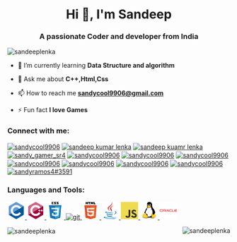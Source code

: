 <h1 align="center">Hi 👋, I'm Sandeep</h1>
<h3 align="center">A passionate Coder and developer from India</h3>

<p align="left"> <img src="https://komarev.com/ghpvc/?username=sandeeplenka&label=Profile%20views&color=0e75b6&style=flat" alt="sandeeplenka" /> </p>

- 🌱 I’m currently learning **Data Structure and algorithm**

- 💬 Ask me about **C++,Html,Css**

- 📫 How to reach me **sandycool9906@gmail.com**
- ⚡ Fun fact **I love Games**

<h3 align="left">Connect with me:</h3>
<p align="left">
<a href="https://twitter.com/sandycool9906" target="blank"><img align="center" src="https://raw.githubusercontent.com/rahuldkjain/github-profile-readme-generator/master/src/images/icons/Social/twitter.svg" alt="sandycool9906" height="30" width="40" /></a>
<a href="https://linkedin.com/in/sandeep kumar lenka" target="blank"><img align="center" src="https://raw.githubusercontent.com/rahuldkjain/github-profile-readme-generator/master/src/images/icons/Social/linked-in-alt.svg" alt="sandeep kumar lenka" height="30" width="40" /></a>
<a href="https://fb.com/sandeep kuamr lenka" target="blank"><img align="center" src="https://raw.githubusercontent.com/rahuldkjain/github-profile-readme-generator/master/src/images/icons/Social/facebook.svg" alt="sandeep kuamr lenka" height="30" width="40" /></a>
<a href="https://instagram.com/sandy_gamer_sr4" target="blank"><img align="center" src="https://raw.githubusercontent.com/rahuldkjain/github-profile-readme-generator/master/src/images/icons/Social/instagram.svg" alt="sandy_gamer_sr4" height="30" width="40" /></a>
<a href="https://www.codechef.com/users/sandycool9906" target="blank"><img align="center" src="https://cdn.jsdelivr.net/npm/simple-icons@3.1.0/icons/codechef.svg" alt="sandycool9906" height="30" width="40" /></a>
<a href="https://www.hackerrank.com/sandycool9906" target="blank"><img align="center" src="https://raw.githubusercontent.com/rahuldkjain/github-profile-readme-generator/master/src/images/icons/Social/hackerrank.svg" alt="sandycool9906" height="30" width="40" /></a>
<a href="https://codeforces.com/profile/sandycool9906" target="blank"><img align="center" src="https://cdn.jsdelivr.net/npm/simple-icons@3.0.1/icons/codeforces.svg" alt="sandycool9906" height="30" width="40" /></a>
<a href="https://www.leetcode.com/sandycool9906" target="blank"><img align="center" src="https://raw.githubusercontent.com/rahuldkjain/github-profile-readme-generator/master/src/images/icons/Social/leet-code.svg" alt="sandycool9906" height="30" width="40" /></a>
<a href="https://www.hackerearth.com/sandycool9906" target="blank"><img align="center" src="https://raw.githubusercontent.com/rahuldkjain/github-profile-readme-generator/master/src/images/icons/Social/hackerearth.svg" alt="sandycool9906" height="30" width="40" /></a>
<a href="https://auth.geeksforgeeks.org/user/sandycool9906" target="blank"><img align="center" src="https://raw.githubusercontent.com/rahuldkjain/github-profile-readme-generator/master/src/images/icons/Social/geeks-for-geeks.svg" alt="sandycool9906" height="30" width="40" /></a>
<a href="https://www.topcoder.com/members/sandycool9906" target="blank"><img align="center" src="https://cdn.jsdelivr.net/npm/simple-icons@3.0.1/icons/topcoder.svg" alt="sandycool9906" height="30" width="40" /></a>
<a href="https://discord.gg/sandyramos4#3591" target="blank"><img align="center" src="https://raw.githubusercontent.com/rahuldkjain/github-profile-readme-generator/master/src/images/icons/Social/discord.svg" alt="sandyramos4#3591" height="30" width="40" /></a>
</p>

<h3 align="left">Languages and Tools:</h3>
<p align="left"> <a href="https://www.cprogramming.com/" target="_blank"> <img src="https://raw.githubusercontent.com/devicons/devicon/master/icons/c/c-original.svg" alt="c" width="40" height="40"/> </a> <a href="https://www.w3schools.com/cpp/" target="_blank"> <img src="https://raw.githubusercontent.com/devicons/devicon/master/icons/cplusplus/cplusplus-original.svg" alt="cplusplus" width="40" height="40"/> </a> <a href="https://www.w3schools.com/css/" target="_blank"> <img src="https://raw.githubusercontent.com/devicons/devicon/master/icons/css3/css3-original-wordmark.svg" alt="css3" width="40" height="40"/> </a> <a href="https://git-scm.com/" target="_blank"> <img src="https://www.vectorlogo.zone/logos/git-scm/git-scm-icon.svg" alt="git" width="40" height="40"/> </a> <a href="https://www.w3.org/html/" target="_blank"> <img src="https://raw.githubusercontent.com/devicons/devicon/master/icons/html5/html5-original-wordmark.svg" alt="html5" width="40" height="40"/> </a> <a href="https://www.java.com" target="_blank"> <img src="https://raw.githubusercontent.com/devicons/devicon/master/icons/java/java-original.svg" alt="java" width="40" height="40"/> </a> <a href="https://developer.mozilla.org/en-US/docs/Web/JavaScript" target="_blank"> <img src="https://raw.githubusercontent.com/devicons/devicon/master/icons/javascript/javascript-original.svg" alt="javascript" width="40" height="40"/> </a> <a href="https://www.linux.org/" target="_blank"> <img src="https://raw.githubusercontent.com/devicons/devicon/master/icons/linux/linux-original.svg" alt="linux" width="40" height="40"/> </a> <a href="https://www.oracle.com/" target="_blank"> <img src="https://raw.githubusercontent.com/devicons/devicon/master/icons/oracle/oracle-original.svg" alt="oracle" width="40" height="40"/> </a> </p>



<img align="center" src="https://github-readme-stats.vercel.app/api?username=sandeeplenka&show_icons=true&locale=en" alt="sandeeplenka" />

<img align="right" src="https://github-readme-streak-stats.herokuapp.com/?user=sandeeplenka&" alt="sandeeplenka" />
